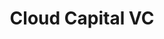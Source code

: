 ---
layout: firm_page
title: "Cloud Capital VC"
id: "cloudcap.in"
permalink: "/cloudcapitalvccloudcap.in/"
website: "https://www.cloudcap.in"
offices: "Delhi (India)"
investment_stages: "Pre-Seed, Seed, Pre-Series A"
portfolio_companies: "Chronicle, Atmana, Kula.ai, OSlash, Even Healthcare, Atlys"
portfolio_link: ""
investment_markets: "Cloud, FinTech, HealthTech, FoodTech, EdTech, Web3, Gaming, Blockchain, RetailTech, Commerce, Dev Tools, SaaS, B2B"
founded_year: "2020"
description: "Cloud Capital VC invests in early-stage opportunities across India, US, and SEA, focusing on companies reshaping industries."
linkedin: "https://www.linkedin.com/company/cloudcapital"
twitter: "https://twitter.com/cloud_capital"
instagram: ""
team_page: ""
investor_type: "Venture Capital"
crunchbase: ""
pitchbook: "https://pitchbook.com/profiles/investor/469983-34"

# SEO Optimization
meta_title: "Cloud Capital VC - VC Firm - projectstartups.com"
meta_description: "Cloud Capital VC, Cloud Capital VC invests in early-stage opportunities across India, US, and SEA, focusing on companies reshaping industries...."
meta_keywords: "Cloud Capital VC, Cloud, FinTech, HealthTech, FoodTech, EdTech, Web3, Gaming, Blockchain, RetailTech, Commerce, Dev Tools, SaaS, B2B, VC firm, venture capital, startup investor, projectstartups.com"
canonical_url: "https://vc.projectstartups.com/cloudcapitalvccloudcap.in/"
---
